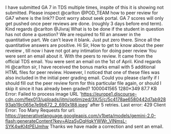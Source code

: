 I have submitted GA 7 in TDS multiple times, inspite of this it is showing not submitted. Please inspect
@carlton @POD_TEAM how to peer review for GA7 where is the link??
Dont worry about seek portal. GA 7 scores will only get pushed once peer reviews are done. (roughly 3 days before end term). Kind regards
@carlton @Jivraj What is to be done if the student in question has not done a question? We are required to fill an answer in the quantitative part. We can’t leave it blank.
Just put zero there. Since all the quantitative answers are positive.
Hi Sir, How to get to know about the peer reveiew , till now i have not got any intimation for doing peer review
You were sent an email about it. With the peers to review. It came from the official TDS email. You were sent an email on the 1st of April. Kind regards
Hi @carlton sir, I have received the bonus marks email with 5 additional HTML files for peer review. However, I noticed that one of these files was also included in the initial peer grading email. Could you please clarify if I should fill out the peer review form for this particular file again, or should I skip it since it has already been graded? 1000041565 1280×349 87.7 KB
Error: Failed to process image URL 'https://europe1.discourse-cdn.com/flex013/uploads/iitm/optimized/3X/5/c/5c4178ae6580442d7ab92893ab19c065e7e9b672_2_690x188.jpeg' after 5 retries. Last error: 429 Client Error: Too Many Requests for url: https://generativelanguage.googleapis.com/v1beta/models/gemini-2.0-flash:generateContent?key=AIzaSyDqHqkYWWr_VlNmsL-SYK4wKl4tPElJmhw
Thanks we have made a correction and sent an email.
